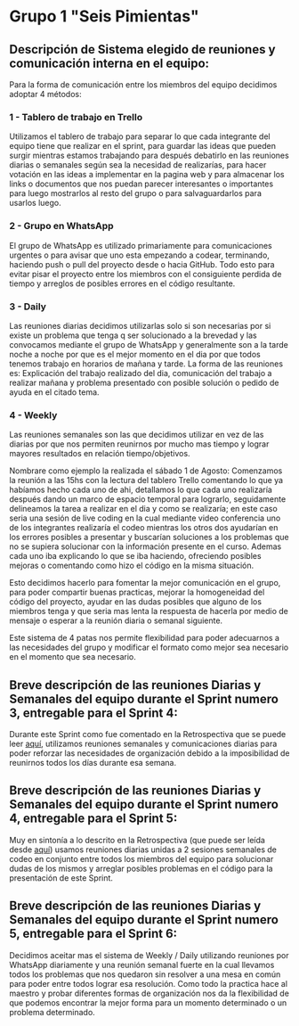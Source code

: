 # **Grupo 1 "Seis Pimientas"**

## **Descripción de Sistema elegido de reuniones y comunicación interna en el equipo:**

Para la forma de comunicación entre los miembros del equipo decidimos adoptar 4 métodos:

### 1 - Tablero de trabajo en Trello ### 

Utilizamos el tablero de trabajo para separar lo que cada integrante del equipo tiene que realizar en el sprint, para guardar las ideas que pueden surgir mientras estamos trabajando para después debatirlo en las reuniones diarias o semanales según sea la necesidad de realizarías, para hacer votación en las ideas a implementar en la pagina web y para almacenar los links o documentos que nos puedan parecer interesantes o importantes para luego mostrarlos al resto del grupo o para salvaguardarlos para usarlos luego.


### 2 - Grupo en WhatsApp ###

El grupo de WhatsApp es utilizado primariamente para comunicaciones urgentes o para avisar que uno esta empezando a codear, terminando, haciendo push o pull del proyecto desde o hacia GitHub. Todo esto para evitar pisar el proyecto entre los miembros con el consiguiente perdida de tiempo y arreglos de posibles errores en el código resultante.


### 3 - Daily ###

Las reuniones diarias decidimos utilizarlas solo si son necesarias por si existe un problema que tenga q ser solucionado a la brevedad y las convocamos mediante el grupo de WhatsApp y generalmente son a la tarde noche a noche por que es el mejor momento en el dia por que todos tenemos trabajo en horarios de mañana y tarde. La forma de las reuniones es: Explicación del trabajo realizado del dia, comunicación del trabajo a realizar mañana y problema presentado con posible solución o pedido de ayuda en el citado tema.


### 4 - Weekly ###

Las reuniones semanales son las que decidimos utilizar en vez de las diarias por que nos permiten reunirnos por mucho mas tiempo y lograr mayores resultados en relación tiempo/objetivos. 

Nombrare como ejemplo la realizada el sábado 1 de Agosto: Comenzamos la reunión a las 15hs con la lectura del tablero Trello comentando lo que ya habíamos hecho cada uno de ahi, detallamos lo que cada uno realizaría después dando un marco de espacio temporal para lograrlo, seguidamente delineamos la tarea a realizar en el dia y como se realizaría; en este caso seria una sesión de live coding en la cual mediante video conferencia uno de los integrantes realizaría el codeo mientras los otros dos ayudarían en los errores posibles a presentar y buscarían soluciones a los problemas que no se supiera solucionar con la información presente en el curso. Ademas cada uno iba explicando lo que se iba haciendo, ofreciendo posibles mejoras o comentando como hizo el código en la misma situación.

Esto decidimos hacerlo para fomentar la mejor comunicación en el grupo, para poder compartir buenas practicas, mejorar la homogeneidad del código del proyecto, ayudar en las dudas posibles que alguno de los miembros tenga y que seria mas lenta la respuesta de hacerla por medio de mensaje o esperar a la reunión diaria o semanal siguiente.


Este sistema de 4 patas nos permite flexibilidad para poder adecuarnos a las necesidades del grupo y modificar el formato como mejor sea necesario en el momento que sea necesario.


## **Breve descripción de las reuniones Diarias y Semanales del equipo durante el Sprint numero 3, entregable para el Sprint 4:**

Durante este Sprint como fue comentado en la Retrospectiva que se puede leer <a href="https://github.com/Random003/grupo_1_6pimientas/blob/master/organization/retro.md">aquí</a>, utilizamos reuniones semanales y comunicaciones diarias para poder reforzar las necesidades de organización debido a la imposibilidad de reunirnos todos los días durante esa semana. 


## **Breve descripción de las reuniones Diarias y Semanales del equipo durante el Sprint numero 4, entregable para el Sprint 5:**

Muy en sintonía a lo descrito en la Retrospectiva (que puede ser leída desde <a href="https://github.com/Random003/grupo_1_6pimientas/blob/master/organization/retro.md">aquí</a>) usamos reuniones diarias unidas a 2 sesiones semanales de codeo en conjunto entre todos los miembros del equipo para solucionar dudas de los mismos y arreglar posibles problemas en el código para la presentación de este Sprint.


## **Breve descripción de las reuniones Diarias y Semanales del equipo durante el Sprint numero 5, entregable para el Sprint 6:**

Decidimos aceitar mas el sistema de Weekly / Daily utilizando reuniones por WhatsApp diariamente y una reunión semanal fuerte en la cual llevamos todos los problemas que nos quedaron sin resolver a una mesa en común para poder entre todos lograr esa resolución. Como todo la practica hace al maestro y probar diferentes formas de organización nos da la flexibilidad de que podemos encontrar la mejor forma para un momento determinado o un problema determinado.
